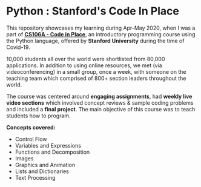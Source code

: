 # **Python : Stanford's Code In Place**
This repository showcases my learning during Apr-May 2020, when I was a part of [**CS106A - Code in Place**](https://engineering.stanford.edu/news/free-coding-education-time-covid-19), an introductory programming course using the Python language, offered by **Stanford University** during the time of Covid-19.

10,000 students all over the world were shortlisted from 80,000 applications.
In addition to using online resources, we met (via videoconferencing) in a small group, once a week, with someone on the teaching team which comprised of 800+ section leaders throughout the world. 

The course was centered around **engaging assignments**, had **weekly live video sections** which involved concept reviews & sample coding problems and included a **final project**. 
The main objective of this course was to teach students how to program.

**Concepts covered:**
- Control Flow
- Variables and Expressions
- Functions and Decomposition
- Images
- Graphics and Animation
- Lists and Dictionaries
- Text Processing